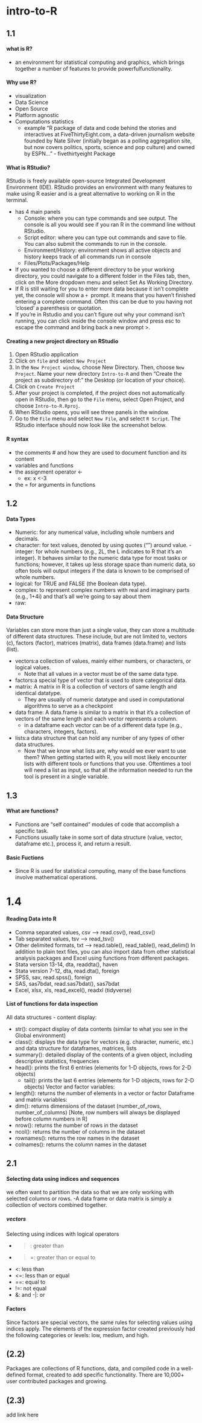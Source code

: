 # intro-to-R
## 1.1

#### what is R?
 - an environment for statistical computing and graphics, which brings together a number of features to provide powerfulfunctionality.       
#### Why use R?
- visualization
- Data Science
- Open Source
- Platform agnostic
- Computations statistics       
    - example
    “R package of data and code behind the stories and interactives at FiveThirtyEight.com, a data-driven journalism website founded by Nate Silver (initially began as a polling aggregation site, but now covers politics, sports, science and pop culture) and owned by ESPN…” - fivethirtyeight Package
#### What is RStudio?
RStudio is freely available open-source Integrated Development Environment (IDE). RStudio provides an environment with many features to make using R easier and is a great alternative to working on R in the terminal.
- has 4 main panels
    - Console: where you can type commands and see output. The console is all you would see if you ran R in the command line without RStudio.
    - Script editor: where you can type out commands and save to file. You can also submit the commands to run in the console.
    - Environment/History: environment shows all active objects and history keeps track of all commands run in console
    - Files/Plots/Packages/Help
- If you wanted to choose a different directory to be your working directory, you could navigate to a different folder in the Files tab, then, click on the More dropdown menu and select Set As Working Directory.
- If R is still waiting for you to enter more data because it isn’t complete yet, the console will show a ```+ ```prompt. It means that you haven’t finished entering a complete command. Often this can be due to you having not ‘closed’ a parenthesis or quotation.
- If you’re in Rstudio and you can’t figure out why your command isn’t running, you can click inside the console window and press esc to escape the command and bring back a new prompt >.
#### Creating a new project directory on RStudio
1. Open RStudio application
2. Click on ```file``` and select ``` New Project ```
3. In the ```New Project window```, choose New Directory. Then, choose ```New Project```. Name your new directory ```Intro-to-R``` and then “Create the project as subdirectory of:” the Desktop (or location of your choice).
4. Click on ```Create Project ```
5. After your project is completed, if the project does not automatically open in RStudio, then go to the ```File``` menu, select Open Project, and choose ```Intro-to-R.Rproj```.
6. When RStudio opens, you will see three panels in the window.
7. Go to the ```File``` menu and select ```New File```, and select ```R Script```. The RStudio interface should now look like the screenshot below.
#### R syntax
- the comments # and how they are used to document function and its content
- variables and functions
- the assignment operator <-
    - ex: x <-3
- the = for arguments in functions



## 1.2


#### Data Types
- Numeric:  for any numerical value, including whole numbers and decimals.
- character:  for text values, denoted by using quotes (“”) around value. - integer: for whole numbers (e.g., 2L, the L indicates to R that it’s an integer). It behaves similar to the numeric data type for most tasks or functions; however, it takes up less storage space than numeric data, so often tools will output integers if the data is known to be comprised of whole numbers.
- logical: for TRUE and FALSE (the Boolean data type).
- complex:  to represent complex numbers with real and imaginary parts (e.g., 1+4i) and that’s all we’re going to say about them
- raw: 
#### Data Structure
Variables can store more than just a single value, they can store a multitude of different data structures. These include, but are not limited to, vectors (c), factors (factor), matrices (matrix), data frames (data.frame) and lists (list).
- vectors:a collection of values, mainly either numbers, or characters, or logical values.
  - Note that all values in a vector must be of the same data type.
- factors:a special type of vector that is used to store categorical data.
- matrix: A matrix in R is a collection of vectors of same length and identical datatype. 
  - They are usually of numeric datatype and used in computational algorithms to serve as a checkpoint
- data frame: A data.frame is similar to a matrix in that it’s a collection of vectors of the same length and each vector represents a column. 
  - in a dataframe each vector can be of a different data type (e.g., characters, integers, factors). 
- lists:a data structure that can hold any number of any types of other data structures.
  - Now that we know what lists are, why would we ever want to use them? When getting started with R, you will most likely encounter lists with different tools or functions that you use. Oftentimes a tool will need a list as input, so that all the information needed to run the tool is present in a single variable.




## 1.3

#### What are functions?
-  Functions are “self contained” modules of code that accomplish a specific task.
- Functions usually take in some sort of data structure (value, vector, dataframe etc.), process it, and return a result.
#### Basic Fuctions
- Since R is used for statistical computing, many of the base functions involve mathematical operations. 




# 1.4

#### Reading Data into R
- Comma separated values, csv --> read.csv(), read_csv()
- Tab separated values, tsv --> read_tsv()
- Other delimited formats, txt --> read.table(), read_table(), read_delim()
In addition to plain text files, you can also import data from other statistical analysis packages and Excel using functions from different packages.
- Stata version 13-14,	dta,	readdta(),	haven
- Stata version 7-12,	dta,	read.dta(),	foreign
- SPSS,	sav,	read.spss(),	foreign
- SAS,	sas7bdat,	read.sas7bdat(),	sas7bdat
- Excel,	xlsx, xls,	read_excel(),	readxl (tidyverse)

#### List of functions for data inspection
All data structures - content display:
- str(): compact display of data contents (similar to what you see in the Global environment)
- class(): displays the data type for vectors (e.g. character, numeric, etc.) and data structure for dataframes, matrices, lists
- summary(): detailed display of the contents of a given object, including descriptive statistics, frequencies
- head(): prints the first 6 entries (elements for 1-D objects, rows for 2-D objects)
  - tail(): prints the last 6 entries (elements for 1-D objects, rows for 2-D objects)
Vector and factor variables:
- length(): returns the number of elements in a vector or factor
Dataframe and matrix variables:
- dim(): returns dimensions of the dataset (number_of_rows, number_of_columns) [Note, row numbers will always be displayed before column numbers in R]
- nrow(): returns the number of rows in the dataset
- ncol(): returns the number of columns in the dataset
- rownames(): returns the row names in the dataset
- colnames(): returns the column names in the dataset




## 2.1

#### Selecting data using indices and sequences
we often want to partition the data so that we are only working with selected columns or rows.
-A data frame or data matrix is simply a collection of vectors combined together.

##### vectors
Selecting using indices with logical operators
- >: greater than
- >=: greater than or equal to
- <: less than
- <=: less than or equal
- ==: equal to
- !=: not equal
- &: and
-|: or

#### Factors
Since factors are special vectors, the same rules for selecting values using indices apply. The elements of the expression factor created previously had the following categories or levels: low, medium, and high.




## (2.2)
Packages are collections of R functions, data, and compiled code in a well-defined format, created to add specific functionality. There are 10,000+ user contributed packages and growing.

## (2.3)
add link here

